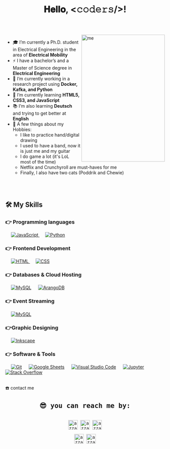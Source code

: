 <h1 align="center">

  𝐇𝐞𝐥𝐥𝐨, &lt;𝚌𝚘𝚍𝚎𝚛𝚜/&gt;!

</h1>

<br/>
<br/>
<a target="_blank">
  <img align="right" height="400" width="263" alt="me" src="https://blush.design/api/download?shareUri=RK0yDOcy2SsKeQe_&c=Skin_0%7Ed08b5b&w=800&h=800&fm=png">
</a>

- 🎓 I’m currently a Ph.D. student in Electrical Engineering in the area of **Electrical Mobility**
- ⚡ I have a bachelor’s and a Master of Science degree in **Electrical Engineering**
- 🔭 I’m currently working in a research project using **Docker, Kafka, and Python**
- 🌱 I’m currently learning **HTML5, CSS3, and JavaScript**
- 📚 I’m also learning **Deutsch** and trying to get better at **English**
- 📜 A few things about my Hobbies:
  - I like to practice hand/digital drawing
  - I used to have a band, now it is just me and my guitar
  - I do game a lot (it's LoL most of the time)
  - Netflix and Crunchyroll are must-haves for me
  - Finally, I also have two cats (Poddrik and Chewie)


<br/>
<br/>



## 🛠️ My Skills

### 👉 Programming languages

<p align="left"> 
  &emsp;
  <a href="https://developer.mozilla.org/en-US/docs/Web/JavaScript" target="_blank"> 
     <img alt="JavaScript" src="https://img.shields.io/badge/JavaScript%20-%23F7DF1E.svg?logo=javascript&logoColor=black">
   </a>
  &emsp;
   <a href="https://www.python.org" target="_blank">
    <img alt="Python" src="https://img.shields.io/badge/Python%20-%2314354C.svg?logo=python&logoColor=white">
  </a>
</p>


### 👉 Frontend Development
<p align="left"> 
  &emsp; 
  <a href="https://www.w3.org/html/" target="_blank"> 
   <img alt="HTML" src="https://img.shields.io/badge/HTML5%20-%23E34F26.svg?logo=html5&logoColor=white">
  </a>   
  &emsp;
  <a href="https://www.w3schools.com/css/" target="_blank">
    <img alt="CSS" src="https://img.shields.io/badge/CSS%20-%231572B6.svg?logo=css3&logoColor=white">
  </a> 
</p>

### 👉 Databases & Cloud Hosting
<p align="left">
  &emsp;
    <a href="https://www.mysql.com/"><img alt="MySQL" src="https://img.shields.io/badge/MySQL-%2300f.svg?style=flat&llogo=mysql&logoColor=white"></a>
  &emsp;
    <a href="https://www.arangodb.com/"><img alt="ArangoDB" src ="https://img.shields.io/badge/ArangoDB-DDE072?style=flat&logo=ArangoDB&logoColor=white"></a>
 </p>

### 👉 Event Streaming
<p align="left">
&emsp;
<a href="https://www.mysql.com/"><img alt="MySQL" src="https://img.shields.io/badge/Apache%20Kafka-000?style=flat&logo=apachekafka"></a>
</p>
  
### 👉Graphic Designing
<p align="left">
  &emsp;
   <a href="https://inkscape.org/pt-br/" target="_blank"> 
    <img alt="Inkscape" src="https://img.shields.io/badge/Inkscape-000000?style=flat&logo=Inkscape&logoColor=white"/>
  </a> 
 </p>

 ### 👉 Software & Tools
 
<p>
  &emsp;
    <a href="#"><img alt="Git" src="https://img.shields.io/badge/Git%20-%23F05033.svg?logo=git&logoColor=white"></a>
  &emsp;
    <a href="#"><img alt="Google Sheets" src="https://img.shields.io/badge/Google%20Sheets%20-%2334A853.svg?logo=google%20sheets&logoColor=white"></a>
  &emsp;
    <a href="#"><img alt="Visual Studio Code" src="https://img.shields.io/badge/Visual%20Studio%20Code-0078d7.svg?logo=visual-studio-code&logoColor=white"></a>
  &emsp;
    <a href="#"><img alt="Jupyter" src="https://img.shields.io/badge/Jupyter%20-%23F37626.svg?logo=Jupyter&logoColor=white"></a>
  &emsp;
    <a href="#"><img alt="Stack Overflow" src="https://img.shields.io/badge/-Stack%20Overflow-FE7A16?logo=stack-overflow&logoColor=white"></a>
  &emsp;
</p>

<br/>

  <summary>☎️ contact me</summary>
<div>
  <samp>
    <h2 align="center">😎 you can reach me by:</h2>
    <p align="center">
      <br/>
      <a href="https://www.linkedin.com/in/héricles-eduardo-oliveira-farias-321432113/" target="blank"><img align="center"
         src="https://img.shields.io/badge/linkedin-%231DA1F2.svg?style=for-the-badge&logo=linkedin&logoColor=white"
         alt="azzar" height="30"/></a>
      <a href="https://www.facebook.com/HericlesFarias.96/" target="blank"><img align="center"
         src="https://img.shields.io/badge/facebook-4267B2.svg?style=for-the-badge&logo=facebook&logoColor=white"
         alt="azzar" height="30"/></a>
      <a href="https://hericleslannister@gmail.com" target="blank"><img align="center"
         src="https://img.shields.io/badge/gmail-EA4335.svg?style=for-the-badge&logo=gmail&logoColor=white"
         alt="azzar" height="30"/></a>
    </p>
  <p align="center">
      <a href="https://instagram.com/heck_lann" target="blank"><img align="center"
         src="https://img.shields.io/badge/instagram-%23E4405F.svg?style=for-the-badge&logo=Instagram&logoColor=white"
         alt="azzar" height="30"/></a>
      <a href="https://twitter.com/farias_hericles" target="blank"><img align="center"
         src="https://img.shields.io/badge/twitter-1DA1F2.svg?style=for-the-badge&logo=twitter&logoColor=white"
         alt="azzar" height="30"/></a>
      <br>
    </p>
  </samp>
</div>

<!---
Hericles-Farias/Hericles-Farias is a ✨ special ✨ repository because its `README.md` (this file) appears on your GitHub profile.
You can click the Preview link to take a look at your changes.
--->
